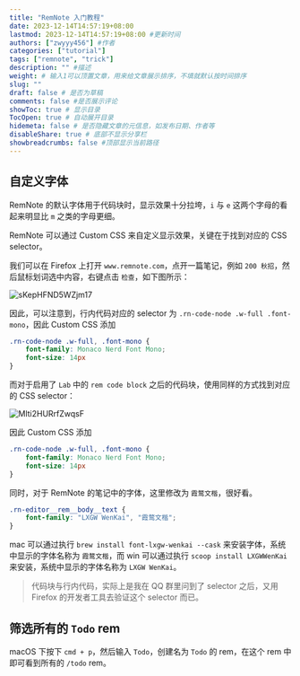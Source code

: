 ```yaml
---
title: "RemNote 入门教程"
date: 2023-12-14T14:57:19+08:00
lastmod: 2023-12-14T14:57:19+08:00 #更新时间
authors: ["zwyyy456"] #作者
categories: ["tutorial"]
tags: ["remnote", "trick"]
description: "" #描述
weight: # 输入1可以顶置文章，用来给文章展示排序，不填就默认按时间排序
slug: ""
draft: false # 是否为草稿
comments: false #是否展示评论
showToc: true # 显示目录
TocOpen: true # 自动展开目录
hidemeta: false # 是否隐藏文章的元信息，如发布日期、作者等
disableShare: true # 底部不显示分享栏
showbreadcrumbs: false #顶部显示当前路径
---
```

## 自定义字体

RemNote 的默认字体用于代码块时，显示效果十分拉垮，`i` 与 `e` 这两个字母的看起来明显比 `m` 之类的字母更细。

RemNote 可以通过 Custom CSS 来自定义显示效果，关键在于找到对应的 CSS selector。

我们可以在 Firefox 上打开 `www.remnote.com`，点开一篇笔记，例如 `200 秋招`，然后鼠标划词选中内容，右键点击 `检查`，如下图所示：

![sKepHFND5WZjm17](https://pic-upyun.zwyyy456.tech/smms/2023-12-26-065638.png)

因此，可以注意到，行内代码对应的 selector 为 `.rn-code-node .w-full .font-mono`，因此 Custom CSS 添加

```css
.rn-code-node .w-full, .font-mono {
    font-family: Monaco Nerd Font Mono;
    font-size: 14px
} 
```

而对于启用了 `Lab` 中的 `rem code block` 之后的代码块，使用同样的方式找到对应的 CSS selector：

![Mlti2HURrfZwqsF](https://pic-upyun.zwyyy456.tech/smms/2023-12-26-065642.png)

因此 Custom CSS 添加

```css
.rn-code-node .w-full, .font-mono {
    font-family: Monaco Nerd Font Mono;
    font-size: 14px
} 
```

同时，对于 RemNote 的笔记中的字体，这里修改为 `霞鹜文楷`，很好看。

```css
.rn-editor__rem__body__text {
    font-family: "LXGW WenKai", "霞鹜文楷";
}
```

mac 可以通过执行 `brew install font-lxgw-wenkai --cask` 来安装字体，系统中显示的字体名称为 `霞鹜文楷`，而 win 可以通过执行 `scoop install LXGWWenKai` 来安装，系统中显示的字体名称为 `LXGW WenKai`。

> 代码块与行内代码，实际上是我在 QQ 群里问到了 selector 之后，又用 Firefox 的开发者工具去验证这个 selector 而已。

## 筛选所有的 `Todo` rem

macOS 下按下 `cmd + p`，然后输入 `Todo`，创建名为 `Todo` 的 rem，在这个 rem 中即可看到所有的 `/todo` rem。
